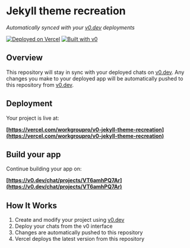 # Jekyll theme recreation

*Automatically synced with your [v0.dev](https://v0.dev) deployments*

[![Deployed on Vercel](https://img.shields.io/badge/Deployed%20on-Vercel-black?style=for-the-badge&logo=vercel)](https://vercel.com/workgroupro/v0-jekyll-theme-recreation)
[![Built with v0](https://img.shields.io/badge/Built%20with-v0.dev-black?style=for-the-badge)](https://v0.dev/chat/projects/VT6amhPQ7Ar)

## Overview

This repository will stay in sync with your deployed chats on [v0.dev](https://v0.dev).
Any changes you make to your deployed app will be automatically pushed to this repository from [v0.dev](https://v0.dev).

## Deployment

Your project is live at:

**[https://vercel.com/workgroupro/v0-jekyll-theme-recreation](https://vercel.com/workgroupro/v0-jekyll-theme-recreation)**

## Build your app

Continue building your app on:

**[https://v0.dev/chat/projects/VT6amhPQ7Ar](https://v0.dev/chat/projects/VT6amhPQ7Ar)**

## How It Works

1. Create and modify your project using [v0.dev](https://v0.dev)
2. Deploy your chats from the v0 interface
3. Changes are automatically pushed to this repository
4. Vercel deploys the latest version from this repository